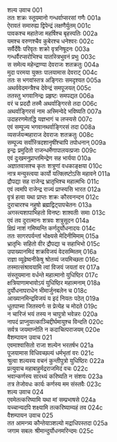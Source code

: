 शल्य उवाच	001  
ततः शक्रः स्तूयमानो गन्धर्वाप्सरसां गणैः	001a  
ऐरावतं समारुह्य द्विपेन्द्रं लक्षणैर्युतम्	001c  
पावकश्च महातेजा महर्षिश्च बृहस्पतिः	002a  
यमश्च वरुणश्चैव कुबेरश्च धनेश्वरः	002c  
सर्वैर्देवैः परिवृतः शक्रो वृत्रनिषूदनः	003a  
गन्धर्वैरप्सरोभिश्च यातस्त्रिभुवनं प्रभुः	003c  
स समेत्य महेन्द्राण्या देवराजः शतक्रतुः	004a  
मुदा परमया युक्तः पालयामास देवराट्	004c  
ततः स भगवांस्तत्र अङ्गिराः समदृश्यत	005a  
अथर्ववेदमन्त्रैश्च देवेन्द्रं समपूजयत्	005c  
ततस्तु भगवानिन्द्रः प्रहृष्टः समपद्यत	006a  
वरं च प्रददौ तस्मै अथर्वाङ्गिरसे तदा	006c  
अथर्वाङ्गिरसं नाम अस्मिन्वेदे भविष्यति	007a  
उदाहरणमेतद्धि यज्ञभागं च लप्स्यसे	007c  
एवं सम्पूज्य भगवानथर्वाङ्गिरसं तदा	008a  
व्यसर्जयन्महाराज देवराजः शतक्रतुः	008c  
सम्पूज्य सर्वांस्त्रिदशानृषींश्चापि तपोधनान्	009a  
इन्द्रः प्रमुदितो राजन्धर्मेणापालयत्प्रजाः	009c  
एवं दुःखमनुप्राप्तमिन्द्रेण सह भार्यया	010a  
अज्ञातवासश्च कृतः शत्रूणां वधकाङ्क्षया	010c  
नात्र मन्युस्त्वया कार्यो यत्क्लिष्टोऽसि महावने	011a  
द्रौपद्या सह राजेन्द्र भ्रातृभिश्च महात्मभिः	011c  
एवं त्वमपि राजेन्द्र राज्यं प्राप्स्यसि भारत	012a  
वृत्रं हत्वा यथा प्राप्तः शक्रः कौरवनन्दन	012c  
दुराचारश्च नहुषो ब्रह्मद्विट्पापचेतनः	013a  
अगस्त्यशापाभिहतो विनष्टः शाश्वतीः समाः	013c  
एवं तव दुरात्मानः शत्रवः शत्रुसूदन	014a  
क्षिप्रं नाशं गमिष्यन्ति कर्णदुर्योधनादयः	014c  
ततः सागरपर्यन्तां भोक्ष्यसे मेदिनीमिमाम्	015a  
भ्रातृभिः सहितो वीर द्रौपद्या च सहाभिभो	015c  
उपाख्यानमिदं शक्रविजयं वेदसम्मितम्	016a  
राज्ञा व्यूढेष्वनीकेषु श्रोतव्यं जयमिच्छता	016c  
तस्मात्संश्रावयामि त्वां विजयं जयतां वर	017a  
संस्तूयमाना वर्धन्ते महात्मानो युधिष्ठिर	017c  
क्षत्रियाणामभावोऽयं युधिष्ठिर महात्मनाम्	018a  
दुर्योधनापराधेन भीमार्जुनबलेन च	018c  
आख्यानमिन्द्रविजयं य इदं नियतः पठेत्	019a  
धूतपाप्मा जितस्वर्गः स प्रेत्येह च मोदते	019c  
न चारिजं भयं तस्य न चापुत्रो भवेन्नरः	020a  
नापदं प्राप्नुयात्काञ्चिद्दीर्घमायुश्च विन्दति	020c  
सर्वत्र जयमाप्नोति न कदाचित्पराजयम्	020e  
वैशम्पायन उवाच	021  
एवमाश्वासितो राजा शल्येन भरतर्षभ	021a  
पूजयामास विधिवच्छल्यं धर्मभृतां वरः	021c  
श्रुत्वा शल्यस्य वचनं कुन्तीपुत्रो युधिष्ठिरः	022a  
प्रत्युवाच महाबाहुर्मद्रराजमिदं वचः	022c  
भवान्कर्णस्य सारथ्यं करिष्यति न संशयः	023a  
तत्र तेजोवधः कार्यः कर्णस्य मम संस्तवैः	023c  
शल्य उवाच	024  
एवमेतत्करिष्यामि यथा मां सम्प्रभाषसे	024a  
यच्चान्यदपि शक्ष्यामि तत्करिष्याम्यहं तव	024c  
वैशम्पायन उवाच	025  
तत आमन्त्र्य कौन्तेयाञ्शल्यो मद्राधिपस्तदा	025a  
जगाम सबलः श्रीमान्दुर्योधनमरिन्दमः	025c  
